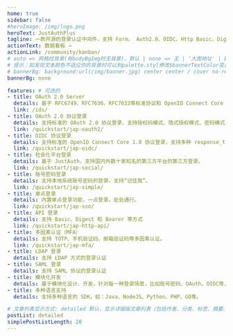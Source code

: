 ```yaml
---
home: true
sidebar: false
#heroImage: /img/logo.png
heroText: JustAuthPlus
tagline: 一款开源的登录认证中间件，支持 Form、 Auth2.0、OIDC、Http Basic、Digest、Bearer、LDAP、SAML、MFA、SSO 等 
actionText: 数据看板 →
actionLink: /community/kanban/
# auto => 网格纹背景(有bodyBgImg时无背景)，默认 | none => 无 | '大图地址' | background: 自定义背景样式
# 提示：如发现文本颜色不适应你的背景时可以到palette.styl修改$bannerTextColor变量
# bannerBg: background:url(/img/banner.jpg) center center / cover no-repeat;
bannerBg: none

features: # 可选的
- title: OAuth 2.0 Server
  details: 基于 RFC6749、RFC7636、RFC7033等标准协议和 OpenID Connect Core 1.0 认证协议，自研的一款轻量级、业务解耦、开箱即用的新一代国产授权认证框架。
  link: /ids/
- title: OAuth 2.0 协议登录
  details: 支持标准的 OAuth 2.0 协议登录，支持授权码模式、隐式授权模式、密码模式、客户端模式以及在授权码模式之上的 PKCE 模式。
  link: /quickstart/jap-oauth2/
- title: OIDC 协议登录
  details: 支持标准的 OpenID Connect Core 1.0 协议登录，支持多种 response_type，如：code、code token、code id_token、token、id_token、token id_token 等
  link: /quickstart/jap-oidc/
- title: 社会化平台登录
  details: 基于 JustAuth，支持国内外数十家知名的第三方平台的第三方登录。
  link: /quickstart/jap-social/
- title: 账号密码登录
  details: 支持本地系统账号密码的登录，支持“记住我”。
  link: /quickstart/jap-simple/
- title: 单点登录
  details: 内置单点登录功能，一点登录，处处通行。
  link: /quickstart/jap-sso/
- title: API 登录
  details: 支持 Basic、Digest 和 Bearer 等方式
  link: /quickstart/jap-http-api/
- title: 多因素认证（MFA）
  details: 支持 TOTP、手机验证码、邮箱验证码等多因素认证。
  link: /quickstart/jap-mfa/
- title: LDAP 登录
  details: 支持 LDAP 方式的登录认证
- title: SAML 登录
  details: 支持 SAML 协议的登录认证
- title: 模块化开发
  details: 基于模块化设计、开发，针对每一种登录场景，比如账号密码、OAuth、OIDC等，都单独提供了独有的模块化解决方案。
- title: 多种语言支持
  details: 支持多种语言的 SDK，如：Java、NodeJS、Python、PHP、GO等。

# 文章列表显示方式: detailed 默认，显示详细版文章列表（包括作者、分类、标签、摘要、分页等）| simple => 显示简约版文章列表（仅标题和日期）| none 不显示文章列表
postList: detailed
simplePostListLength: 20
---
```

